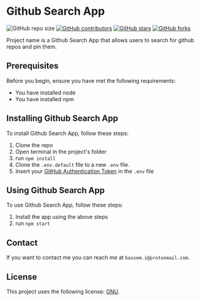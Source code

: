 # Github Search App

<!--- These are examples. See https://shields.io for others or to customize this set of shields. You might want to include dependencies, project status and licence info here --->

![GitHub repo size](https://img.shields.io/github/repo-size/bassemmohamed/github-search-app)
[![GitHub contributors](https://img.shields.io/github/contributors/bassemmohamed/github-search-app)](https://github.com/BassemMohamed/github-search-app/graphs/contributors)
[![GitHub stars](https://img.shields.io/github/stars/bassemmohamed/github-search-app?style=social)](https://github.com/BassemMohamed/github-search-app/stargazers)
[![GitHub forks](https://img.shields.io/github/forks/bassemmohamed/github-search-app?style=social)](https://github.com/BassemMohamed/github-search-app/network/members)

Project name is a Github Search App that allows users to search for github repos and pin them.

## Prerequisites

Before you begin, ensure you have met the following requirements:

- You have installed node
- You have installed npm

## Installing Github Search App

To install Github Search App, follow these steps:

1. Clone the repo
2. Open terminal in the project's folder
3. run `npm install`
4. Clone the `.env.default` file to a new `.env` file.
5. Insert your [GitHub Authentication Token](https://github.com/settings/tokens/new) in the `.env` file

## Using Github Search App

To use Github Search App, follow these steps:

1. Install the app using the above steps
2. run `npm start`

## Contact

If you want to contact me you can reach me at `bassem.i@protonmail.com`.

## License

This project uses the following license: [GNU](https://choosealicense.com/licenses/gpl-3.0/).
